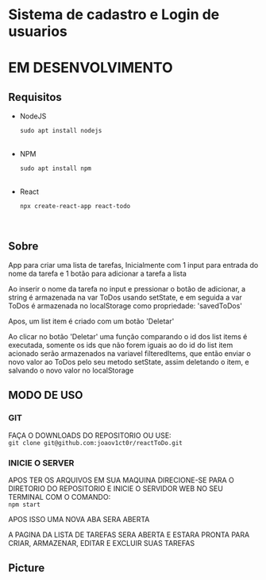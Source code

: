 # Sistema de cadastro e Login de usuarios

<h1>EM DESENVOLVIMENTO</h1>

<h2>Requisitos</h2>

<ul>
  <li>NodeJS</li>
  <p><code>sudo apt install nodejs</code></p>
  <br>
  <li>NPM</li>
  <p><code>sudo apt install npm</code></p>
  <br>
  <li>React</li>
  <p><code>npx create-react-app react-todo</code></p>
  <br>
</ul>

<h2>Sobre</h2>

<p>App para criar uma lista de tarefas, Inicialmente com 1 input para entrada do nome da tarefa e 1 botão para adicionar a tarefa a lista</p>

<p>Ao inserir o nome da tarefa no input e pressionar o botão de adicionar, a string é armazenada na var ToDos usando setState, e em seguida a var ToDos é armazenada no localStorage como propriedade: 'savedToDos'</p>

<p>Apos, um list item é criado com um botão 'Deletar'</p>

<p>Ao clicar no botão 'Deletar' uma função comparando o id dos list items é executada, somente os ids que não forem iguais ao do id do list item acionado serão armazenados na variavel filteredItems, que então enviar o novo valor ao ToDos pelo seu metodo setState, assim deletando o item, e salvando o novo valor no localStorage</p>

<h2>MODO DE USO</h2>

<h3>GIT</h3>

<p>FAÇA O DOWNLOADS DO REPOSITORIO OU USE:<br><code>git clone git@github.com:joaov1ct0r/reactToDo.git</code></p>

<h3>INICIE O SERVER</h3>

<p>APOS TER OS ARQUIVOS EM SUA MAQUINA DIRECIONE-SE PARA O DIRETORIO DO REPOSITORIO E INICIE O SERVIDOR WEB NO SEU TERMINAL COM O COMANDO:<br><code>npm start</code></p>

<p>APOS ISSO UMA NOVA ABA SERA ABERTA</p>

<p>A PAGINA DA LISTA DE TAREFAS SERA ABERTA E ESTARA PRONTA PARA CRIAR, ARMAZENAR, EDITAR E EXCLUIR SUAS TAREFAS</p>

<h2>Picture</h2>
